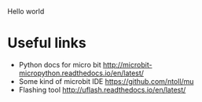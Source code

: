 Hello world

# Useful links 

- Python docs for micro bit http://microbit-micropython.readthedocs.io/en/latest/
- Some kind of microbit IDE https://github.com/ntoll/mu
- Flashing tool http://uflash.readthedocs.io/en/latest/

